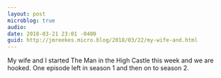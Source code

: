 ```yaml
---
layout: post
microblog: true
audio: 
date: 2018-03-21 23:01 -0400
guid: http://jmreekes.micro.blog/2018/03/22/my-wife-and.html
---
```

My wife and I started The Man in the High Castle this week and we are hooked. One episode left in season 1 and then on to season 2.
